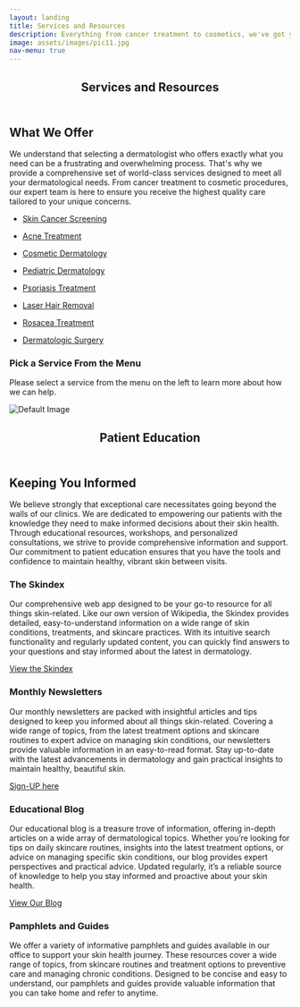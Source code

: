 ```yaml
---
layout: landing
title: Services and Resources
description: Everything from cancer treatment to cosmetics, we've got you covered.
image: assets/images/pic11.jpg
nav-menu: true
---
```


<!-- Main -->
<div id="main" class="alt">

<!-- One -->
<section id="one">
    <div class="inner">
        <header class="major">
            <h1>Services and Resources</h1>
        </header>

<h2 id="content">What We Offer</h2>
<p>We understand that selecting a dermatologist who offers exactly what you need can be a frustrating and overwhelming process. That's why we provide a comprehensive set of world-class services designed to meet all your dermatological needs. From cancer treatment to cosmetic procedures, our expert team is here to ensure you receive the highest quality care tailored to your unique concerns.</p>
<!-- Content -->

<div class="row">
    <div class="4u 12u$(small)">
        <ul class="actions fit small">
            <li><a href="#" class="button special fit small" onclick="showService('skin-cancer-screening'); return false;">Skin Cancer Screening</a></li>
        </ul>
        <ul class="actions fit small">
            <li><a href="#" class="button special fit small" onclick="showService('acne-treatment'); return false;">Acne Treatment</a></li>
        </ul>
        <ul class="actions fit small">
            <li><a href="#" class="button special fit small" onclick="showService('cosmetic-dermatology'); return false;">Cosmetic Dermatology</a></li>
        </ul>
        <ul class="actions fit small">
            <li><a href="#" class="button special fit small" onclick="showService('pediatric-dermatology'); return false;">Pediatric Dermatology</a></li>
        </ul>
        <ul class="actions fit small">
            <li><a href="#" class="button special fit small" onclick="showService('psoriasis-treatment'); return false;">Psoriasis Treatment</a></li>
        </ul>
        <ul class="actions fit small">
            <li><a href="#" class="button special fit small" onclick="showService('laser-hair-removal'); return false;">Laser Hair Removal</a></li>
        </ul>
        <ul class="actions fit small">
            <li><a href="#" class="button special fit small" onclick="showService('rosacea-treatment'); return false;">Rosacea Treatment</a></li>
        </ul>
        <ul class="actions fit small">
            <li><a href="#" class="button special fit small" onclick="showService('dermatologic-surgery'); return false;">Dermatologic Surgery</a></li>
        </ul>
    </div>
    <div class="8u$ 12u$(small)">
        <div id="service-details">
            <!-- Default content or instructions -->
            <h3>Pick a Service From the Menu</h3>
            <p>Please select a service from the menu on the left to learn more about how we can help.</p>
            <span class="image fit"><img src="{% link assets/images/pic01.jpg %}" alt="Default Image" /></span>
        </div>
    </div>
</div>

<!-- Hidden service details -->
<div id="service-data" style="display: none;">
    <div id="skin-cancer-screening">
        <h3>Skin Cancer Screening</h3>
        <p>Early detection is key to effectively treating skin cancer. Our comprehensive skin cancer screening process helps identify any suspicious lesions or growths at an early stage, ensuring timely and appropriate treatment.</p>
        <span class="image fit"><img src="{% link assets/images/pic01.jpg %}" alt="Skin Cancer Screening" /></span>
    </div>
    <div id="acne-treatment">
        <h3>Acne Treatment</h3>
        <p>Our personalized acne treatment plans are designed to address the root causes of acne and provide lasting results. We offer a variety of treatments, including topical and oral medications, chemical peels, and laser therapy.</p>
        <span class="image fit"><img src="{% link assets/images/pic01.jpg %}" alt="Acne Treatment" /></span>
    </div>
    <div id="cosmetic-dermatology">
        <h3>Cosmetic Dermatology</h3>
        <p>Enhance your natural beauty with our range of cosmetic dermatology services. From Botox and fillers to laser treatments and microneedling, we offer advanced procedures to help you look and feel your best.</p>
        <span class="image fit"><img src="{% link assets/images/pic01.jpg %}" alt="Cosmetic Dermatology" /></span>
    </div>
    <div id="pediatric-dermatology">
        <h3>Pediatric Dermatology</h3>
        <p>We provide specialized dermatological care for children, addressing common skin issues such as eczema, warts, and birthmarks. Our team is skilled in handling the unique needs of our younger patients with care and compassion.</p>
        <span class="image fit"><img src="{% link assets/images/pic01.jpg %}" alt="Pediatric Dermatology" /></span>
    </div>
    <div id="psoriasis-treatment">
        <h3>Psoriasis Treatment</h3>
        <p>Our psoriasis treatment options are designed to manage and alleviate the symptoms of psoriasis, improving your quality of life. We offer both topical and systemic treatments tailored to your specific needs.</p>
        <span class="image fit"><img src="{% link assets/images/pic01.jpg %}" alt="Psoriasis Treatment" /></span>
    </div>
    <div id="laser-hair-removal">
        <h3>Laser Hair Removal</h3>
        <p>Say goodbye to unwanted hair with our effective laser hair removal treatments. Suitable for various skin types, our laser technology provides a long-lasting solution for smooth, hair-free skin.</p>
        <span class="image fit"><img src="{% link assets/images/pic01.jpg %}" alt="Laser Hair Removal" /></span>
    </div>
    <div id="rosacea-treatment">
        <h3>Rosacea Treatment</h3>
        <p>Our rosacea treatment plans are tailored to reduce redness, inflammation, and visible blood vessels. We offer a range of options, including topical medications, laser therapy, and lifestyle recommendations.</p>
        <span class="image fit"><img src="{% link assets/images/pic01.jpg %}" alt="Rosacea Treatment" /></span>
    </div>
    <div id="dermatologic-surgery">
        <h3>Dermatologic Surgery</h3>
        <p>For more complex skin issues, our dermatologic surgery services provide precise and effective solutions. We handle a variety of procedures, including mole removal, skin biopsies, and excision of skin cancers.</p>
        <span class="image fit"><img src="{% link assets/images/pic01.jpg %}" alt="Dermatologic Surgery" /></span>
    </div>
</div>

</div>
</section>

<!-- Two -->
<section id="two">
    <div class="inner">
        <header class="major">
            <h1>Patient Education</h1>
        </header>

<!-- Content -->
<h2>Keeping You Informed</h2>
<p>We believe strongly that exceptional care necessitates going beyond the walls of our clinics. We are dedicated to empowering our patients with the knowledge they need to make informed decisions about their skin health. Through educational resources, workshops, and personalized consultations, we strive to provide comprehensive information and support. Our commitment to patient education ensures that you have the tools and confidence to maintain healthy, vibrant skin between visits.</p>

<div class="row">
    <div class="6u 12u$(small)">
        <h3>The Skindex</h3>
        <p>Our comprehensive web app designed to be your go-to resource for all things skin-related. Like our own version of Wikipedia, the Skindex provides detailed, easy-to-understand information on a wide range of skin conditions, treatments, and skincare practices. With its intuitive search functionality and regularly updated content, you can quickly find answers to your questions and stay informed about the latest in dermatology.</p>
        <a href="https://skindex.netlify.app" class="button special fit">View the Skindex</a>
    </div>
    <div class="6u$ 12u$(small)">
        <h3>Monthly Newsletters</h3>
        <p>Our monthly newsletters are packed with insightful articles and tips designed to keep you informed about all things skin-related. Covering a wide range of topics, from the latest treatment options and skincare routines to expert advice on managing skin conditions, our newsletters provide valuable information in an easy-to-read format. Stay up-to-date with the latest advancements in dermatology and gain practical insights to maintain healthy, beautiful skin.</p>
        <a href="https://blog.udscc.com" class="button special fit">Sign-UP here</a>
    </div>
    <div class="6u 12u$(small)">
        <h3>Educational Blog</h3>
        <p>Our educational blog is a treasure trove of information, offering in-depth articles on a wide array of dermatological topics. Whether you’re looking for tips on daily skincare routines, insights into the latest treatment options, or advice on managing specific skin conditions, our blog provides expert perspectives and practical advice. Updated regularly, it’s a reliable source of knowledge to help you stay informed and proactive about your skin health.</p>
        <a href="https://blog.udscc.com" class="button special fit">View Our Blog</a>
    </div>
    <div class="6u$ 12u$(small)">
        <h3>Pamphlets and Guides</h3>
        <p>We offer a variety of informative pamphlets and guides available in our office to support your skin health journey. These resources cover a wide range of topics, from skincare routines and treatment options to preventive care and managing chronic conditions. Designed to be concise and easy to understand, our pamphlets and guides provide valuable information that you can take home and refer to anytime.</p>
    </div>
</div>
</div>
</section>

</div>

<script>
function showService(serviceId) {
    var serviceDetails = document.getElementById('service-details');
    
    // Add fade-out animation class
    serviceDetails.classList.add('fade-out-right');
    
    // Wait for the fade-out animation to complete
    setTimeout(function() {
        // Hide all service details
        var services = document.querySelectorAll('#service-data > div');
        services.forEach(function(service) {
            service.style.display = 'none';
        });

        // Show selected service
        var selectedService = document.getElementById(serviceId);
        if (selectedService) {
            serviceDetails.innerHTML = selectedService.innerHTML;
        }

        // Remove fade-out animation class and add fade-in animation class
        serviceDetails.classList.remove('fade-out-right');
        serviceDetails.classList.add('fade-in-right');

        // Remove fade-in animation class after animation completes
        setTimeout(function() {
            serviceDetails.classList.remove('fade-in-right');
        }, 500);
    }, 500);
}
</script>